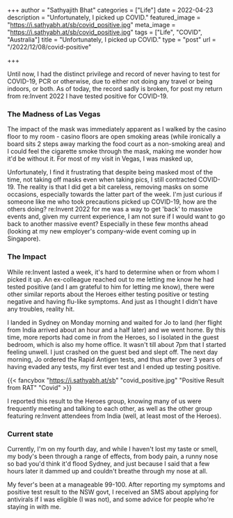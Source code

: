 +++
author = "Sathyajith Bhat"
categories = ["Life"]
date = 2022-04-23
description = "Unfortunately, I picked up COVID."
featured_image = "https://i.sathyabh.at/sb/covid_positive.jpg"
meta_image = "https://i.sathyabh.at/sb/covid_positive.jpg"
tags = ["Life", "COVID", "Australia"]
title = "Unfortunately, I picked up COVID."
type = "post"
url = "/2022/12/08/covid-positive"

+++

Until now, I had the distinct privilege and record of never having to test for COVID-19, PCR or otherwise, due to either not doing any travel or being indoors, or both. As of today, the record sadly is broken, for post my return from re:Invent 2022 I have tested positive for COVID-19.

### The Madness of Las Vegas

The impact of the mask was immediately apparent as I walked by the casino floor to my room - casino floors are open smoking areas (while ironically a board sits 2 steps away marking the food court as a non-smoking area) and I could feel the cigarette smoke through the mask, making me wonder how it'd be without it. For most of my visit in Vegas, I was masked up,

Unfortunately, I find it frustrating that despite being masked most of the time, not taking off masks even when taking pics, I still contracted COVID-19. The reality is that I did get a bit careless, removing masks on some occasions, especially towards the latter part of the week. I'm just curious if someone like me who took precautions picked up COVID-19,  how are the others doing? re:Invent 2022 for me was a way to get 'back' to massive events and, given my current experience, I am not sure if I would want to go back to another massive event? Especially in these few months ahead (looking at my new employer's company-wide event coming up in Singapore).

### The Impact

While re:Invent lasted a week, it's hard to determine when or from whom I picked it up. An ex-colleague reached out to me letting me know he had tested positive (and I am grateful to him for letting me know), there were other similar reports about the Heroes either testing positive or testing negative and having flu-like symptoms. And just as I thought I didn't have any troubles, reality hit.

I landed in Sydney on Monday morning and waited for Jo to land (her flight from India arrived about an hour and a half later) and we went home. By this time, more reports had come in from the Heroes, so I isolated in the guest bedroom, which is also my home office. It wasn't till about 7pm that I started feeling unwell. I just crashed on the guest bed and slept off. The next day morning, Jo ordered the Rapid Antigen tests, and thus after over 3 years of having evaded any tests, my first ever test and I ended up testing positive. 

{{< fancybox "https://i.sathyabh.at/sb" "covid_positive.jpg" "Positive Result from RAT" "Covid" >}}

I reported this result to the Heroes group, knowing many of us were frequently meeting and talking to each other, as well as the other group featuring re:Invent attendees from India (well, at least most of the Heroes).

### Current state

Currently, I'm on my fourth day, and while I haven't lost my taste or smell, my body's been through a range of effects, from body pain, a runny nose so bad you'd think it'd flood Sydney, and just because I said that a few hours later it dammed up and couldn't breathe through my nose at all.

My fever's been at a manageable 99-100. After reporting my symptoms and positive test result to the NSW govt, I received an SMS about applying for antivirals if I was eligible (I was not), and some advice for people who're staying in with me. 

